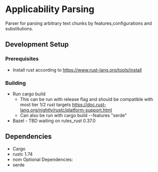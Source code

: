 # Applicability Parsing
Parser for parsing arbitrary text chunks by features,configurations and substitutions.
## Development Setup
### Prerequisites
- Install rust according to https://www.rust-lang.org/tools/install
### Building
- Run cargo build
    - This can be run with release flag and should be compatible with most tier 1/2 rust targets https://doc.rust-lang.org/nightly/rustc/platform-support.html
    - Can also be run with cargo build --features "serde"
- Bazel - TBD waiting on rules_rust 0.37.0
## Dependencies
- Cargo
- rustc 1.74
- nom
Optional Dependencies:
- serde